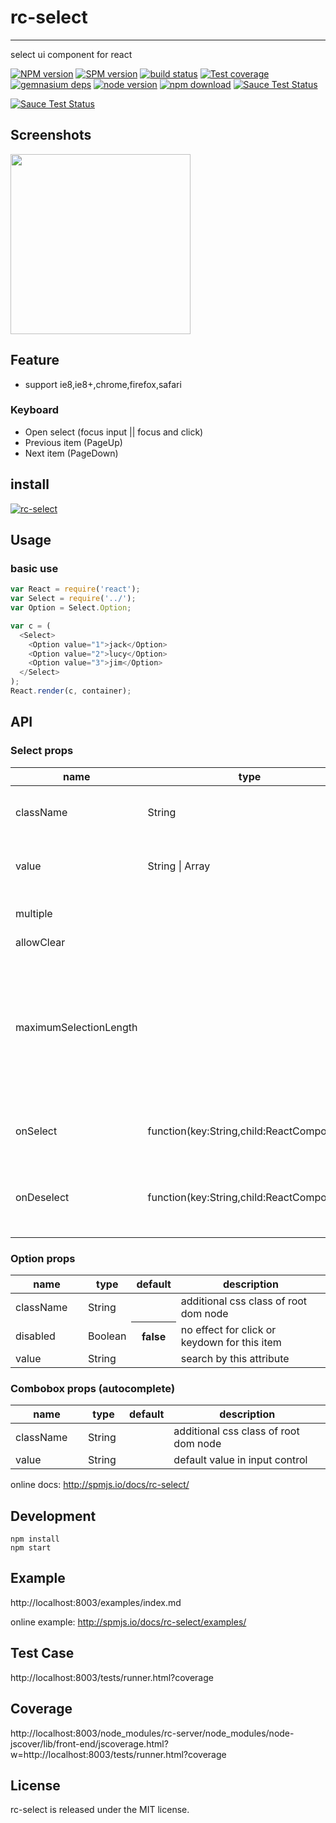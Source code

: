 # rc-select
---

select ui component for react

[![NPM version][npm-image]][npm-url]
[![SPM version](http://spmjs.io/badge/rc-select)](http://spmjs.io/package/rc-select)
[![build status][travis-image]][travis-url]
[![Test coverage][coveralls-image]][coveralls-url]
[![gemnasium deps][gemnasium-image]][gemnasium-url]
[![node version][node-image]][node-url]
[![npm download][download-image]][download-url]
[![Sauce Test Status](https://saucelabs.com/buildstatus/rc-select)](https://saucelabs.com/u/rc-select)

[![Sauce Test Status](https://saucelabs.com/browser-matrix/rc-select.svg)](https://saucelabs.com/u/rc-select)

[npm-image]: http://img.shields.io/npm/v/rc-select.svg?style=flat-square
[npm-url]: http://npmjs.org/package/rc-select
[travis-image]: https://img.shields.io/travis/react-component/select.svg?style=flat-square
[travis-url]: https://travis-ci.org/react-component/select
[coveralls-image]: https://img.shields.io/coveralls/react-component/select.svg?style=flat-square
[coveralls-url]: https://coveralls.io/r/react-component/select?branch=master
[gemnasium-image]: http://img.shields.io/gemnasium/react-component/select.svg?style=flat-square
[gemnasium-url]: https://gemnasium.com/react-component/select
[node-image]: https://img.shields.io/badge/node.js-%3E=_0.10-green.svg?style=flat-square
[node-url]: http://nodejs.org/download/
[download-image]: https://img.shields.io/npm/dm/rc-select.svg?style=flat-square
[download-url]: https://npmjs.org/package/rc-select

## Screenshots

<img src="" width="288"/>


## Feature

* support ie8,ie8+,chrome,firefox,safari

### Keyboard

* Open select (focus input || focus and click)
* Previous item (PageUp)
* Next item (PageDown)


## install

[![rc-select](https://nodei.co/npm/rc-select.png)](https://npmjs.org/package/rc-select)

## Usage

### basic use
```js
var React = require('react'); 
var Select = require('../');
var Option = Select.Option;

var c = (
  <Select>
    <Option value="1">jack</Option>
    <Option value="2">lucy</Option>
    <Option value="3">jim</Option>
  </Select>
);
React.render(c, container);
```


## API

### Select props

<table class="table table-bordered table-striped">
    <thead>
    <tr>
        <th style="width: 100px;">name</th>
        <th style="width: 50px;">type</th>
        <th style="width: 50px;">default</th>
        <th>description</th>
    </tr>
    </thead>
    <tbody>
        <tr>
          <td>className</td>
          <td>String</td>
          <td></td>
          <td>additional css class of root dom node</td>
        </tr>
        <tr>
          <td>value</td>
          <td>String | Array</td>
          <td></td>
          <td>specify the default selected item(s)</td>
        </tr> 
        <tr>
          <td>multiple</td>
          <td></td>
          <td>false</td>
          <td>can select more than one option </td>
        </tr>           
        <tr>
          <td>allowClear</td>
          <td></td>
          <td>false</td>
          <td></td>
        </tr>
        <tr>
          <td> maximumSelectionLength </td>
          <td></td>
          <td></td>
          <td>Select multi-value select boxes can set restrictions regarding the maximum number of options selected</td>
        </tr>                  
        <tr>
            <td>onSelect</td>
            <td>function(key:String,child:ReactComponent)</td>
            <th></th>
            <td>called when select an option</td>
        </tr>
        <tr>
            <td>onDeselect</td>
            <td>function(key:String,child:ReactComponent)</td>
            <th></th>
            <td>called when deselect an option (for mutiple select)</td>
        </tr>
        </tr>        
    </tbody>
</table>

### Option props

<table class="table table-bordered table-striped">
    <thead>
    <tr>
        <th style="width: 100px;">name</th>
        <th style="width: 50px;">type</th>
        <th style="width: 50px;">default</th>
        <th>description</th>
    </tr>
    </thead>
    <tbody>
        <tr>
          <td>className</td>
          <td>String</td>
          <td></td>
          <td>additional css class of root dom node</td>
        </tr>
        <tr>
            <td>disabled</td>
            <td>Boolean</td>
            <th>false</th>
            <td>no effect for click or keydown for this item</td>
        </tr>        
        <tr>
          <td>value</td>
          <td>String</td>
          <td></td>
          <td>search by this attribute</td>
        </tr>
    </tbody>
</table>


### Combobox props (autocomplete)

<table class="table table-bordered table-striped">
    <thead>
    <tr>
        <th style="width: 100px;">name</th>
        <th style="width: 50px;">type</th>
        <th style="width: 50px;">default</th>
        <th>description</th>
    </tr>
    </thead>
    <tbody>
        <tr>
          <td>className</td>
          <td>String</td>
          <td></td>
          <td>additional css class of root dom node</td>
        </tr>
        <tr>
          <td>value</td>
          <td>String</td>
          <td></td>
          <td>default value in input control</td>
        </tr>
    </tbody>
</table>


online docs: http://spmjs.io/docs/rc-select/

## Development

```
npm install
npm start
```

## Example

http://localhost:8003/examples/index.md

online example: http://spmjs.io/docs/rc-select/examples/

## Test Case

http://localhost:8003/tests/runner.html?coverage

## Coverage

http://localhost:8003/node_modules/rc-server/node_modules/node-jscover/lib/front-end/jscoverage.html?w=http://localhost:8003/tests/runner.html?coverage

## License

rc-select is released under the MIT license.

